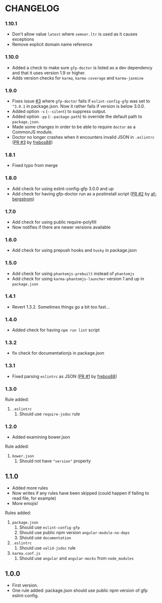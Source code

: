 # CHANGELOG

### 1.10.1

* Don't allow value `latest` where `semver.ltr` is used as it causes exceptions
* Remove explicit domain name reference

### 1.10.0

* Added a check to make sure `gfp-doctor` is listed as a dev dependency and that it uses version 1.9 or higher.
* Adds version checks for `karma`, `karma-coverage` and `karma-jasmine`

### 1.9.0

* Fixes issue [#3](https://github.com/mrgreentech/gfp-doctor/issues/3) where `gfp-doctor` fails if `eslint-config-gfp` was set to `^3.0.1` in package.json. Now it rather fails if version is below 3.0.0.
* Added option `-s` (`--silent`) to suppress output.
* Added option `-pp` (`--package-path`) to override the default path to `package.json`.
* Made some changes in order to be able to require `doctor` as a CommonJS module.
* Doctor no longer crashes when it encounters invalid JSON in `.eslintrc` ([PR #3](https://github.com/mrgreentech/gfp-doctor/pull/4) by [frebos88](https://github.com/frebos88))

### 1.8.1

* Fixed typo from merge

### 1.8.0

* Add check for using eslint-config-gfp 3.0.0 and up
* Add check for having gfp-doctor run as a postinstall script ([PR #2](https://github.com/mrgreentech/gfp-doctor/pull/2) by [af-bergstrom](https://github.com/af-bergstrom))

### 1.7.0

* Add check for using public require-polyfill
* Now notifies if there are newer versions available

### 1.6.0

* Add check for using prepush hooks and `husky` in package.json

### 1.5.0

* Add check for using `phantomjs-prebuilt` instead of `phantomjs`
* Add check for using `karma-phantomjs-launcher` version 1 and up in `package.json`

### 1.4.1

* Revert 1.3.2. Sometimes things go a bit too fast...

### 1.4.0

* Added check for having `npm run lint` script

### 1.3.2

* fix check for documentationjs in package.json

### 1.3.1

* Fixed parsing `eslintrc` as JSON ([PR #1](https://github.com/mrgreentech/gfp-doctor/pull/1) by [frebos88](https://github.com/frebos88))

### 1.3.0

Rule added:

1. `.eslintrc`
    1. Should use `require-jsdoc` rule

### 1.2.0

* Added examining bower.json

Rule added:

1. `bower.json`
    1. Should not have `"version"` property

## 1.1.0

* Added more rules
* Now writes if any rules have been skipped (could happen if failing to read file, for example)
* More emojis!

Rules added:

1. `package.json`
    1. Should use `eslint-config-gfp`
    1. Should use public npm version `angular-module-no-deps`
    1. Should use `documentation`
1. `.eslintrc`
    1. Should use `valid-jsdoc` rule
1. `karma.conf.js`
    1. Should use `angular` and `angular-mocks` from `node_modules`

## 1.0.0

* First version.
* One rule added: package.json should use public npm version of gfp eslint-config.
